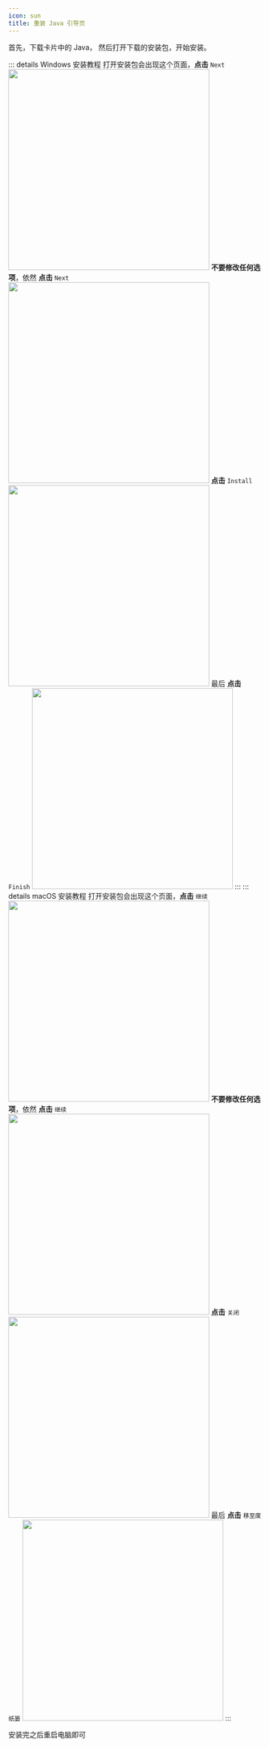 ```yaml
---
icon: sun
title: 重装 Java 引导页
---
```


<script setup>import {onMounted, ref} from 'vue'; 
import Java from '@JavaComponent'; 
const arch = ref('');
const system = ref('');
async function getUserAgentInfo() {
    if(navigator.userAgentData !== undefined){
        const d = await navigator.userAgentData.getHighEntropyValues([
          'architecture'
        ]);
        
        if (d.architecture === 'x86') {
          arch.value = 'amd64';
        } else {
          arch.value = "aarch64";
        }
        system.value = d.platform.toLowerCase();
    }else {
        if(navigator.userAgent.includes("Windows")) {
            system.value = "windows"
        }else if(navigator.userAgent.includes("Mac")) {
            system.value = "macos"
        }else {
            system.value = "linux"
        }
        if(navigator.userAgent.includes("Mac")){
            arch.value = "aarch64"
        }else 
        { 
            arch.value = "amd64"
        }
    }
}

onMounted(() => {
  getUserAgentInfo();
});
</script>

首先，下载卡片中的 Java，
<Java major="21" :arch="arch" :system="system"></Java>
然后打开下载的安装包，开始安装。

::: details Windows 安装教程
打开安装包会出现这个页面，**点击** `Next`
<img src="/assets/image/Windows/WindowsJava安装第一步.png" width="400">
**不要修改任何选项**，依然 **点击** `Next`
<img src="/assets/image/Windows/WindowsJava安装第二步.png" width="400">
**点击** `Install`
<img src="/assets/image/Windows/WindowsJava安装第三步.png" width="400">
最后 **点击** `Finish`
<img src="/assets/image/Windows/WindowsJava安装第四步.png" width="400">
:::
::: details macOS 安装教程
打开安装包会出现这个页面，**点击** `继续`
<img src="/assets/image/Mac/MacJava安装第一步.png" width="400">
**不要修改任何选项**，依然 **点击** `继续`
<img src="/assets/image/Mac/MacJava安装第二步.png" width="400">
**点击** `关闭`
<img src="/assets/image/Mac/MacJava安装第二步.png" width="400">
最后 **点击** `移至废纸篓`
<img src="/assets/image/Mac/MacJava安装第四步.png" width="400">
:::

安装完之后重启电脑即可